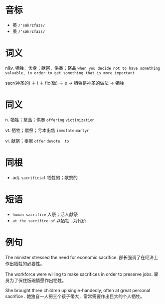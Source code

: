 # 音标

- 英 `/'sækrɪfaɪs/`
- 美 `/'sækrɪfaɪs/`

# 词义

n&v. 牺牲，舍身；献祭，供奉；祭品
`when you decide not to have something valuable, in order to get something that is more important`



sacr(神圣的) ＋ i ＋ fic(做) ＋ e → 牺牲是神圣的做法 → 牺牲

# 同义

n. 牺牲；祭品；供奉
`offering` `victimization`

vt. 牺牲；献祭；亏本出售
`immolate` `martyr`

vi. 献祭；奉献
`offer` `devote  to`

# 同根

- adj. `sacrificial` 牺牲的；献祭的

# 短语

- `human sacrifice` 人祭；活人献祭
- `at the sacrifice of` 以牺牲…为代价

# 例句

The minister stressed the need for economic sacrifice.
部长强调了在经济上作出牺牲的必要性。

The workforce were willing to make sacrifices in order to preserve jobs.
雇员为了保住饭碗情愿作出牺牲。

She brought three children up single-handedly, often at great personal sacrifice .
她独自一人把三个孩子带大，常常需要作出巨大的个人牺牲。


